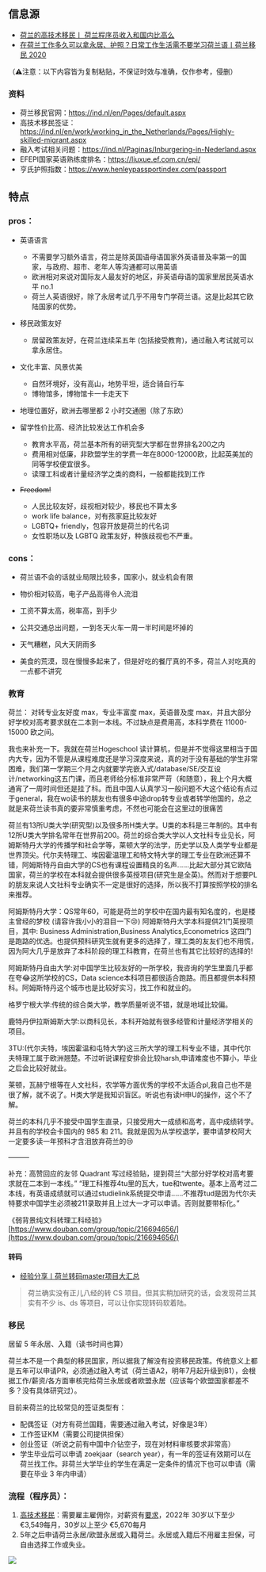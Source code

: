
## 信息源

- [荷兰的高技术移民丨 荷兰程序员收入和国内比高么](https://www.bilibili.com/video/BV1Ut4y1v776)
- [在荷兰工作多久可以拿永居、护照？日常工作生活需不要学习荷兰语丨荷兰移民 2020](https://www.bilibili.com/video/BV1Dk4y1B7bv)

（⚠️注意：以下内容皆为复制粘贴，不保证时效与准确，仅作参考，侵删）

### 资料


- 荷兰移民官网：https://ind.nl/en/Pages/default.aspx
- 高技术移民签证：https://ind.nl/en/work/working_in_the_Netherlands/Pages/Highly-skilled-migrant.aspx
- 融入考试相关问题：https://ind.nl/Paginas/Inburgering-in-Nederland.aspx
- EFEPI国家英语熟练度排名：https://liuxue.ef.com.cn/epi/
- 亨氏护照指数：https://www.henleypassportindex.com/passport


## 特点
[](https://womenoverseas.com/t/topic/3825#h-11)
### pros：

- 英语语言
	- 不需要学习额外语言，荷兰是除英国语母语国家外英语普及率第一的国家，与政府、超市、老年人等沟通都可以用英语
	- 欧洲相对来说对国际友人最友好的地区，非英语母语的国家里居民英语水平 no.1
	- 荷兰人英语很好，除了永居考试几乎不用专门学荷兰语。这是比起其它欧陆国家的优势。

- 移民政策友好
	- 居留政策友好，在荷兰连续呆五年 (包括接受教育)，通过融入考试就可以拿永居住。

- 文化丰富、风景优美
	- 自然环境好，没有高山，地势平坦，适合骑自行车
	- 博物馆多，博物馆卡一卡走天下

- 地理位置好，欧洲去哪里都 2 小时交通圈（除了东欧）



- 留学性价比高、经济比较发达工作机会多
	- 教育水平高，荷兰基本所有的研究型大学都在世界排名200之内
	- 费用相对低廉，非欧盟学生的学费一年在8000-12000欧，比起英美加的同等学校便宜很多。
	- 读理工科或者计量经济学之类的商科，一般都能找到工作

- ~~Freedom!~~
	- 人民比较友好，歧视相对较少，移民也不算太多
	- work life balance，对有孩家庭比较友好
	- LGBTQ+ friendly，包容开放是荷兰的代名词
	- 女性职场以及 LGBTQ 政策友好，种族歧视也不严重。


### cons：

- 荷兰语不会的话就业局限比较多，国家小，就业机会有限

- 物价相对较高，电子产品高得令人流泪

- 工资不算太高，税率高，到手少

- 公共交通总出问题，一到冬天火车一周一半时间是坏掉的

- 天气糟糕，风大天阴雨多

- 美食的荒漠，现在慢慢多起来了，但是好吃的餐厅真的不多，荷兰人对吃真的一点都不讲究




### 教育


荷兰： 对转专业友好度 max，专业丰富度 max，英语普及度 max，并且大部分好学校对高考要求就在二本到一本线。不过缺点是费用高，本科学费在 11000-15000 欧之间。

我也来补充一下。我就在荷兰Hogeschool 读计算机，但是并不觉得这里相当于国内大专，因为不管是从课程难度还是学习深度来说，真的对于没有基础的学生非常困难，我们第一学期三个月之内就要学完嵌入式/database/SE/交互设计/networking这五门课，而且老师给分标准非常严苛（和随意），我上个月大概通宵了一周时间但还是挂了科。而且中国人认真学习一般问题不大这个结论有点过于general，我在wo读书的朋友也有很多中途drop转专业或者转学他国的，总之就是来荷兰读书真的要非常慎重考虑，不然也可能会在这里过的很痛苦

荷兰有13所U类大学(研究型)以及很多所H类大学。U类的本科是三年制的。其中有12所U类大学排名常年在世界前200。荷兰的综合类大学以人文社科专业见长，阿姆斯特丹大学的传播学和社会学等，莱顿大学的法学，历史学以及人类学专业都是世界顶尖。代尔夫特理工、埃因霍温理工和特文特大学的理工专业在欧洲还算不错，阿姆斯特丹自由大学的CS也有课程设置精良的名声……比起大部分其它欧陆国家，荷兰的学校在本科就会提供很多英授项目(研究生是全英)。然而对于想要PL的朋友来说人文社科专业确实不一定是很好的选择，所以我不打算按照学校的排名来推荐。

阿姆斯特丹大学：QS常年60，可能是荷兰的学校中在国内最有知名度的，也是楼主曾经的梦校 (请容许我小小的泪目一下😢) 阿姆斯特丹大学本科提供21门英授项目，其中: Business Administration,Business Analytics,Econometrics 这四门是跑路的优选。也提供预科研究生就有更多的选择了，理工类的友友们也不用慌，因为阿大几乎是放弃了本科阶段的理工科教育，在荷兰也有其它比较好的选择的!

阿姆斯特丹自由大学:对中国学生比较友好的一所学校，我咨询的学生里面几乎都在夸😂这所学校的CS，Data science本科项目都很适合跑路。而且都提供本科预科。阿姆斯特丹这个城市也是比较好实习，找工作和就业的。

格罗宁根大学:传统的综合类大学，教学质量听说不错，就是地域比较偏。

鹿特丹伊拉斯姆斯大学:以商科见长，本科开始就有很多经管和计量经济学相关的项目。

3TU:(代尔夫特，埃因霍温和屯特大学)这三所大学的理工科专业不错，其中代尔夫特理工属于欧洲翘楚。不过听说课程安排会比较harsh,申请难度也不算小，毕业之后会比较好就业。

莱顿，瓦赫宁根等在人文社科，农学等方面优秀的学校不太适合pl,我自己也不是很了解，就不说了。H类大学是我知识盲区。听说也有读H申U的操作，这个不了解。

荷兰的本科几乎不接受中国学生直录，只接受用大一成绩和高考，高中成绩转学。并且有的学校会卡国内的 985 和 211。我就是因为从学校退学，要申请梦校阿大一定要多读一年预科才含泪放弃荷兰的😢


———

补充：高赞回应的友邻 Quadrant 写过经验贴，提到荷兰“大部分好学校对高考要求就在二本到一本线。” “理工科推荐4tu里的瓦大，tue和twente。基本上高考过二本线，有英语成绩就可以通过studielink系统提交申请……不推荐tud是因为代尔夫特要求中国学生必须被211录取并且上过大一才可以申请。否则就要带标化。”

《弱背景纯文科转理工科经验》[https://www.douban.com/group/topic/216694656/](https://www.douban.com/group/topic/216694656/)

#### 转码

- [经验分享丨荷兰转码master项目大汇总](https://www.douban.com/group/topic/268972650/?_i=1861537tzth8nk)
> 荷兰确实没有正儿八经的转 CS 项目。但其实稍加研究的话，会发现荷兰其实有不少 is、ds 等项目，可以让你实现转码软着陆。




### 移民

居留 5 年永居、入籍（读书时间也算）


荷兰本不是一个典型的移民国家，所以据我了解没有投资移民政策。传统意义上都是五年可以申请PR，必须通过融入考试（荷兰语A2，明年7月起升级到B1），会根据工作/薪资/各方面审核完给荷兰永居或者欧盟永居（应该每个欧盟国家都差不多？没有具体研究过）。

目前来荷兰的比较常见的签证类型有：

- 配偶签证（对方有荷兰国籍，需要通过融入考试，好像是3年）
- 工作签证KM（需要公司提供担保）
- 创业签证（听说之前有中国中介钻空子，现在对材料审核要求非常高）
- 学生毕业后可以申请 zoekjaar（search year），有一年的签证有效期可以在荷兰找工作。非荷兰大学毕业的学生在满足一定条件的情况下也可以申请（需要在毕业 3 年内申请）


### 流程（程序员）：
1. [高技术移民](https://ind.nl/en/work/working_in_the_Netherlands/Pages/Highly-skilled-migrant.aspx)：需要雇主雇佣你，对薪资有[要求](https://ind.nl/en/Pages/required-amounts-income-requirement.aspx#Application_for_residence_permit_highly_skilled_migrant_and_European_Blue_Card)，2022年 30岁以下至少​€3,549每月，30岁以上至少 €5,670每月
2. 5年之后申请荷兰永居/欧盟永居或入籍荷兰。永居或入籍后不用雇主担保，可自由选择工作或失业。

![](https://cdn.jsdelivr.net/gh/Gnblink0/Picture/img/20220420115946.png)



